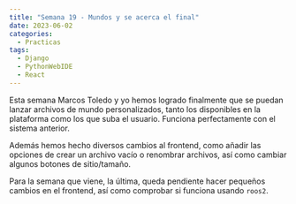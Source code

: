 ```yaml
---
title: "Semana 19 - Mundos y se acerca el final"
date: 2023-06-02
categories:
  - Practicas
tags:
  - Django
  - PythonWebIDE
  - React
---
```


Esta semana Marcos Toledo y yo hemos logrado finalmente que se puedan lanzar archivos de mundo personalizados, tanto los disponibles en la plataforma como los que suba el usuario. Funciona perfectamente con el sistema anterior. 

Además hemos hecho diversos cambios al frontend, como añadir las opciones de crear un archivo vacío o renombrar archivos, así como cambiar algunos botones de sitio/tamaño.

Para la semana que viene, la última,  queda pendiente hacer pequeños cambios en el frontend, así como comprobar si funciona usando `roos2`.